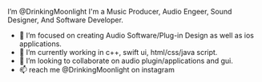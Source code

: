 I’m @DrinkingMoonlight
I'm a Music Producer, Audio Engeer, Sound Designer, And Software Developer.
- 👀 I’m focused on creating Audio Software/Plug-in Design as well as ios applications.
- 🌱 I’m currently working in c++, swift ui, html/css/java script.
- 💞️ I’m looking to collaborate on audio plugin/applications and gui.
- 📫 reach me @DrinkingMoonlight on instagram

<!---
DrinkingMoonlight/DrinkingMoonlight is a ✨ special ✨ repository because its `README.md` (this file) appears on your GitHub profile.
You can click the Preview link to take a look at your changes.
--->
